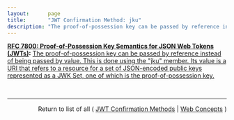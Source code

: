 ```yaml
---
layout:      page
title:       "JWT Confirmation Method: jku"
description: "The proof-of-possession key can be passed by reference instead of being passed by value. This is done using the \"jku\" member. Its value is a URI that refers to a resource for a set of JSON-encoded public keys represented as a JWK Set, one of which is the proof-of-possession key."
---
```


**[RFC 7800: Proof-of-Possession Key Semantics for JSON Web Tokens (JWTs)](/specs/IETF/RFC/7800 "This specification describes how to declare in a JSON Web Token (JWT) that the presenter of the JWT possesses a particular proof-of-possession key and how the recipient can cryptographically confirm proof of possession of the key by the presenter. Being able to prove possession of a key is also sometimes described as the presenter being a holder-of-key."):** [The proof-of-possession key can be passed by reference instead of being passed by value. This is done using the "jku" member. Its value is a URI that refers to a resource for a set of JSON-encoded public keys represented as a JWK Set, one of which is the proof-of-possession key.](http://tools.ietf.org/html/rfc7800#section-3.5 "Read documentation for JWT Confirmation Method &#34;jku&#34;")

<br/>
<hr/>

<p style="text-align: right">Return to list of all ( <a href="../jwt-confirmation-methods">JWT Confirmation Methods</a> | <a href="../">Web Concepts</a> )</p>